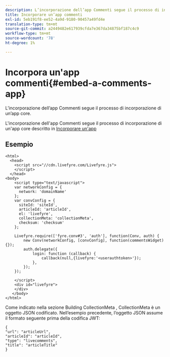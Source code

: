 ```yaml
---
description: L’incorporazione dell’app Commenti segue il processo di incorporazione di un’app core.
title: Incorporare un’app commenti
exl-id: 5eb191f8-ee52-4a9d-9180-90457a49fd4e
translation-type: tm+mt
source-git-commit: a2449482e617939cfda7e367da34875bf187c4c9
workflow-type: tm+mt
source-wordcount: '78'
ht-degree: 1%

---
```


# Incorpora un&#39;app commenti{#embed-a-comments-app}

L’incorporazione dell’app Commenti segue il processo di incorporazione di un’app core.

L&#39;incorporazione dell&#39;app Commenti segue il processo di incorporazione di un&#39;app core descritto in [Incorporare un&#39;app](/help/implementation/c-getting-started/c-implementation-process/c-using-livefyre.js-to-create-customize-and-use-apps-on-your-site.md)

## Esempio 

```
<html> 
  <head> 
    <script src="//cdn.livefyre.com/Livefyre.js"> 
    </script> 
  </head> 
<body> 
    <script type="text/javascript"> 
    var networkConfig = { 
      network: 'domainName' 
    }; 
    var convConfig = { 
      siteId: 'siteId', 
      articleId: 'articleId', 
      el: 'livefyre', 
      collectionMeta: 'collectionMeta', 
      checksum: 'checksum' 
    }; 
    
    Livefyre.require(['fyre.conv#3', 'auth'], function(Conv, auth) { 
        new Conv(networkConfig, [convConfig], function(commentsWidget) {}); 
        auth.delegate({ 
            login: function (callback) { 
                callback(null,{livefyre:'<userauthtoken>'}); 
            }, 
        }); 
    }); 
  
    </script> 
    <div id="livefyre"> 
    </div> 
   </body> 
</html>
```

Come indicato nella sezione Building CollectionMeta , CollectionMeta è un oggetto JSON codificato. Nell’esempio precedente, l’oggetto JSON assume il formato seguente prima della codifica JWT:

```
{ 
"url": "articleUrl",  
"articleId": "articleId",  
"type": "livecomments",  
"title": "articleTitle" 
}
```
